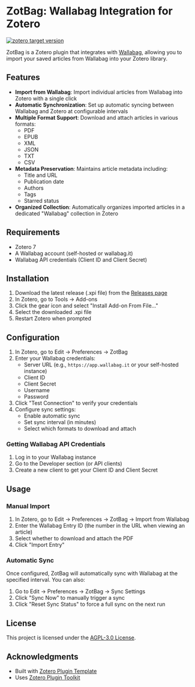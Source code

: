 # ZotBag: Wallabag Integration for Zotero

[![zotero target version](https://img.shields.io/badge/Zotero-7-green?style=flat-square&logo=zotero&logoColor=CC2936)](https://www.zotero.org)

ZotBag is a Zotero plugin that integrates with [Wallabag](https://wallabag.org/), allowing you to import your saved articles from Wallabag into your Zotero library.

## Features

- **Import from Wallabag**: Import individual articles from Wallabag into Zotero with a single click
- **Automatic Synchronization**: Set up automatic syncing between Wallabag and Zotero at configurable intervals
- **Multiple Format Support**: Download and attach articles in various formats:
  - PDF
  - EPUB
  - XML
  - JSON
  - TXT
  - CSV
- **Metadata Preservation**: Maintains article metadata including:
  - Title and URL
  - Publication date
  - Authors
  - Tags
  - Starred status
- **Organized Collection**: Automatically organizes imported articles in a dedicated "Wallabag" collection in Zotero

## Requirements

- Zotero 7
- A Wallabag account (self-hosted or wallabag.it)
- Wallabag API credentials (Client ID and Client Secret)

## Installation

1. Download the latest release (.xpi file) from the [Releases page](https://github.com/samlothen/ZotBag/releases)
2. In Zotero, go to Tools → Add-ons
3. Click the gear icon and select "Install Add-on From File..."
4. Select the downloaded .xpi file
5. Restart Zotero when prompted

## Configuration

1. In Zotero, go to Edit → Preferences → ZotBag
2. Enter your Wallabag credentials:
   - Server URL (e.g., `https://app.wallabag.it` or your self-hosted instance)
   - Client ID
   - Client Secret
   - Username
   - Password
3. Click "Test Connection" to verify your credentials
4. Configure sync settings:
   - Enable automatic sync
   - Set sync interval (in minutes)
   - Select which formats to download and attach

### Getting Wallabag API Credentials

1. Log in to your Wallabag instance
2. Go to the Developer section (or API clients)
3. Create a new client to get your Client ID and Client Secret

## Usage

### Manual Import

1. In Zotero, go to Edit → Preferences → ZotBag → Import from Wallabag
2. Enter the Wallabag Entry ID (the number in the URL when viewing an article)
3. Select whether to download and attach the PDF
4. Click "Import Entry"

### Automatic Sync

Once configured, ZotBag will automatically sync with Wallabag at the specified interval. You can also:

1. Go to Edit → Preferences → ZotBag → Sync Settings
2. Click "Sync Now" to manually trigger a sync
3. Click "Reset Sync Status" to force a full sync on the next run

## License

This project is licensed under the [AGPL-3.0 License](LICENSE).

## Acknowledgments

- Built with [Zotero Plugin Template](https://github.com/windingwind/zotero-plugin-template)
- Uses [Zotero Plugin Toolkit](https://github.com/windingwind/zotero-plugin-toolkit)
